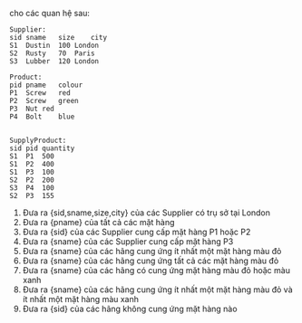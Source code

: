 cho các quan hệ sau:

    Supplier:
    sid	sname	size	city
    S1	Dustin	100	London
    S2	Rusty	70	Paris
    S3	Lubber	120	London
    
    Product:
    pid	pname	colour
    P1	Screw	red
    P2	Screw	green
    P3	Nut	red
    P4	Bolt	blue
    
    
    SupplyProduct:
    sid	pid	quantity
    S1	P1	500
    S1	P2	400
    S1	P3	100
    S2	P2	200
    S3	P4	100
    S2	P3	155

1) Đưa ra {sid,sname,size,city} của các Supplier có trụ sở tại London
2) Đưa ra {pname} của tất cả các mặt hàng
3) Đưa ra {sid} của các Supplier cung cấp mặt hàng P1 hoặc P2
4) Đưa ra {sname} của các Supplier cung cấp mặt hàng P3
5) Đưa ra {sname} của các hãng cung ứng ít nhất một mặt hàng màu đỏ
6) Đưa ra {sname} của các hãng cung ứng tất cả các mặt hàng màu đỏ
7) Đưa ra {sname} của các hãng có cung ứng mặt hàng màu đỏ hoặc màu xanh
8) Đưa ra {sname} của các hãng cung ứng ít nhất một mặt hàng màu đỏ và ít nhất một mặt hàng màu xanh
9) Đưa ra {sid} của các hãng không cung ứng mặt hàng nào
